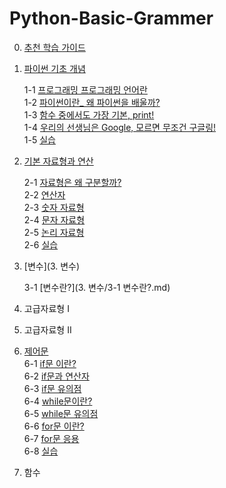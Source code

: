 # Python-Basic-Grammer

0. [추천 학습 가이드](https://github.com/JeongYunLee/Python-Basic-Grammer/blob/main/0.%20%EC%B6%94%EC%B2%9C%20%ED%95%99%EC%8A%B5%20%EA%B0%80%EC%9D%B4%EB%93%9C/0-1.%20%EC%B6%94%EC%B2%9C%20%ED%95%99%EC%8A%B5%20%EA%B0%80%EC%9D%B4%EB%93%9C.md) 

1. [파이썬 기초 개념](https://github.com/Team-COSADAMA/Python-Basic-Grammer/tree/main/1.%20%ED%8C%8C%EC%9D%B4%EC%8D%AC%20%EA%B8%B0%EC%B4%88%20%EA%B0%9C%EB%85%90)

    1-1 [프로그래밍 프로그래밍 언어란](https://github.com/Team-COSADAMA/Python-Basic-Grammer/blob/main/1.%20%ED%8C%8C%EC%9D%B4%EC%8D%AC%20%EA%B8%B0%EC%B4%88%20%EA%B0%9C%EB%85%90/1.1%20%ED%94%84%EB%A1%9C%EA%B7%B8%EB%9E%98%EB%B0%8D%20%ED%94%84%EB%A1%9C%EA%B7%B8%EB%9E%98%EB%B0%8D%20%EC%96%B8%EC%96%B4%EB%9E%80_.md)   
    1-2 [파이썬이란_ 왜 파이썬을 배울까?](https://github.com/Team-COSADAMA/Python-Basic-Grammer/blob/main/1.%20%ED%8C%8C%EC%9D%B4%EC%8D%AC%20%EA%B8%B0%EC%B4%88%20%EA%B0%9C%EB%85%90/1.2%20%ED%8C%8C%EC%9D%B4%EC%8D%AC%EC%9D%B4%EB%9E%80_%20%EC%99%9C%20%ED%8C%8C%EC%9D%B4%EC%8D%AC%EC%9D%84%20%EB%B0%B0%EC%9A%B8%EA%B9%8C_.md)    
    1-3 [함수 중에서도 가장 기본, print!](https://github.com/Team-COSADAMA/Python-Basic-Grammer/blob/main/1.%20%ED%8C%8C%EC%9D%B4%EC%8D%AC%20%EA%B8%B0%EC%B4%88%20%EA%B0%9C%EB%85%90/1.3%20%ED%95%A8%EC%88%98%20%EC%A4%91%EC%97%90%EC%84%9C%EB%8F%84%20%EA%B0%80%EC%9E%A5%20%EA%B8%B0%EB%B3%B8%2C%20print!.md)    
    1-4 [우리의 선생님은 Google, 모르면 무조건 구글링!](https://github.com/Team-COSADAMA/Python-Basic-Grammer/blob/main/1.%20%ED%8C%8C%EC%9D%B4%EC%8D%AC%20%EA%B8%B0%EC%B4%88%20%EA%B0%9C%EB%85%90/1.4%20%EC%9A%B0%EB%A6%AC%EC%9D%98%20%EC%84%A0%EC%83%9D%EB%8B%98%EC%9D%80%20Google%2C%20%EB%AA%A8%EB%A5%B4%EB%A9%B4%20%EB%AC%B4%EC%A1%B0%EA%B1%B4%20%EA%B5%AC%EA%B8%80%EB%A7%81!.md)     
    1-5 [실습](https://github.com/Team-COSADAMA/Python-Basic-Grammer/blob/main/1.%20%ED%8C%8C%EC%9D%B4%EC%8D%AC%20%EA%B8%B0%EC%B4%88%20%EA%B0%9C%EB%85%90/1.5%20%EC%8B%A4%EC%8A%B5.md)     

2. [기본 자료형과 연산](https://github.com/Team-COSADAMA/Python-Basic-Grammer/tree/main/2.%20%EA%B8%B0%EB%B3%B8%20%EC%9E%90%EB%A3%8C%ED%98%95%EA%B3%BC%20%EC%97%B0%EC%82%B0)

    2-1 [자료형은 왜 구분할까?](https://github.com/Team-COSADAMA/Python-Basic-Grammer/blob/main/2.%20%EA%B8%B0%EB%B3%B8%20%EC%9E%90%EB%A3%8C%ED%98%95%EA%B3%BC%20%EC%97%B0%EC%82%B0/2.1%20%EC%9E%90%EB%A3%8C%ED%98%95%EC%9D%80%20%EC%99%9C%20%EA%B5%AC%EB%B6%84%ED%95%A0%EA%B9%8C_.md)   
    2-2 [연산자](https://github.com/Team-COSADAMA/Python-Basic-Grammer/blob/main/2.%20%EA%B8%B0%EB%B3%B8%20%EC%9E%90%EB%A3%8C%ED%98%95%EA%B3%BC%20%EC%97%B0%EC%82%B0/2.2%20%EC%97%B0%EC%82%B0%EC%9E%90.md)    
    2-3 [숫자 자료형](https://github.com/Team-COSADAMA/Python-Basic-Grammer/blob/main/2.%20%EA%B8%B0%EB%B3%B8%20%EC%9E%90%EB%A3%8C%ED%98%95%EA%B3%BC%20%EC%97%B0%EC%82%B0/2.3%20%EC%88%AB%EC%9E%90%20%EC%9E%90%EB%A3%8C%ED%98%95.md)    
    2-4 [문자 자료형](https://github.com/Team-COSADAMA/Python-Basic-Grammer/blob/main/2.%20%EA%B8%B0%EB%B3%B8%20%EC%9E%90%EB%A3%8C%ED%98%95%EA%B3%BC%20%EC%97%B0%EC%82%B0/2.4%20%EB%AC%B8%EC%9E%90%20%EC%9E%90%EB%A3%8C%ED%98%95.md)    
    2-5 [논리 자료형](https://github.com/Team-COSADAMA/Python-Basic-Grammer/blob/main/2.%20%EA%B8%B0%EB%B3%B8%20%EC%9E%90%EB%A3%8C%ED%98%95%EA%B3%BC%20%EC%97%B0%EC%82%B0/2.5%20%EB%85%BC%EB%A6%AC%20%EC%9E%90%EB%A3%8C%ED%98%95.md)     
    2-6 [실습](https://github.com/JeongYunLee/Python-Basic-Grammer/blob/main/2.%20%EA%B8%B0%EB%B3%B8%20%EC%9E%90%EB%A3%8C%ED%98%95%EA%B3%BC%20%EC%97%B0%EC%82%B0/2-6%20%EC%8B%A4%EC%8A%B5.md)
3. [변수](3. 변수)

    3-1 [변수란?](3. 변수/3-1 변수란?.md)
4. 고급자료형 I   
5. 고급자료형 II    
6. [제어문](https://github.com/JeongYunLee/Python-Basic-Grammer/tree/main/6.%20%EC%A0%9C%EC%96%B4%EB%AC%B8)    
    6-1 [if문 이란?](https://github.com/JeongYunLee/Python-Basic-Grammer/blob/main/6.%20%EC%A0%9C%EC%96%B4%EB%AC%B8/6-1%20if%EB%AC%B8%20%EC%9D%B4%EB%9E%80%3F.md)    
    6-2 [if문과 연산자](https://github.com/JeongYunLee/Python-Basic-Grammer/blob/main/6.%20%EC%A0%9C%EC%96%B4%EB%AC%B8/6-2%20if%EB%AC%B8%EA%B3%BC%20%EC%97%B0%EC%82%B0%EC%9E%90.md)    
    6-3 [if문 유의점](https://github.com/JeongYunLee/Python-Basic-Grammer/blob/main/6.%20%EC%A0%9C%EC%96%B4%EB%AC%B8/6-3%20if%EB%AC%B8%20%EC%9C%A0%EC%9D%98%EC%A0%90.md)    
    6-4 [while문이란?](https://github.com/JeongYunLee/Python-Basic-Grammer/blob/main/6.%20%EC%A0%9C%EC%96%B4%EB%AC%B8/6-4%20while%EB%AC%B8%EC%9D%B4%EB%9E%80%3F.md)   
    6-5 [while문 유의점](https://github.com/JeongYunLee/Python-Basic-Grammer/blob/main/6.%20%EC%A0%9C%EC%96%B4%EB%AC%B8/6-5%20while%EB%AC%B8%20%EC%9C%A0%EC%9D%98%EC%A0%90.md)    
    6-6 [for문 이란?](https://github.com/JeongYunLee/Python-Basic-Grammer/blob/main/6.%20%EC%A0%9C%EC%96%B4%EB%AC%B8/6-6%20for%EB%AC%B8%EC%9D%B4%EB%9E%80%3F.md)    
    6-7 [for문 응용](https://github.com/JeongYunLee/Python-Basic-Grammer/blob/main/6.%20%EC%A0%9C%EC%96%B4%EB%AC%B8/6-7%20for%EB%AC%B8%20%EC%9D%91%EC%9A%A9.md)     
    6-8 [실습](https://github.com/JeongYunLee/Python-Basic-Grammer/blob/main/6.%20%EC%A0%9C%EC%96%B4%EB%AC%B8/6-8%20%EC%8B%A4%EC%8A%B5.md)    
7. 함수   
